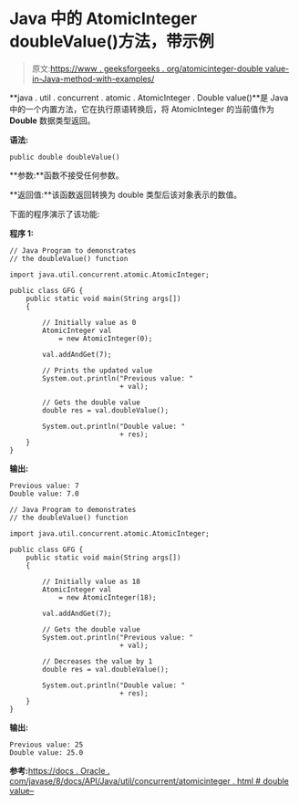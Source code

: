 # Java 中的 AtomicInteger doubleValue()方法，带示例

> 原文:[https://www . geeksforgeeks . org/atomicinteger-double value-in-Java-method-with-examples/](https://www.geeksforgeeks.org/atomicinteger-doublevalue-method-in-java-with-examples/)

**java . util . concurrent . atomic . AtomicInteger . Double value()**是 Java 中的一个内置方法，它在执行原语转换后，将 AtomicInteger 的当前值作为 **Double** 数据类型返回。

**语法:**

```
public double doubleValue()

```

**参数:**函数不接受任何参数。

**返回值:**该函数返回转换为 double 类型后该对象表示的数值。

下面的程序演示了该功能:

**程序 1:**

```
// Java Program to demonstrates
// the doubleValue() function

import java.util.concurrent.atomic.AtomicInteger;

public class GFG {
    public static void main(String args[])
    {

        // Initially value as 0
        AtomicInteger val
            = new AtomicInteger(0);

        val.addAndGet(7);

        // Prints the updated value
        System.out.println("Previous value: "
                           + val);

        // Gets the double value
        double res = val.doubleValue();

        System.out.println("Double value: "
                           + res);
    }
}
```

**输出:**

```
Previous value: 7
Double value: 7.0

```

```
// Java Program to demonstrates
// the doubleValue() function

import java.util.concurrent.atomic.AtomicInteger;

public class GFG {
    public static void main(String args[])
    {

        // Initially value as 18
        AtomicInteger val
            = new AtomicInteger(18);

        val.addAndGet(7);

        // Gets the double value
        System.out.println("Previous value: "
                           + val);

        // Decreases the value by 1
        double res = val.doubleValue();

        System.out.println("Double value: "
                           + res);
    }
}
```

**输出:**

```
Previous value: 25
Double value: 25.0

```

**参考:**[https://docs . Oracle . com/javase/8/docs/API/Java/util/concurrent/atomicinteger . html # double value–](https://docs.oracle.com/javase/8/docs/api/java/util/concurrent/atomic/AtomicInteger.html#doubleValue--)
